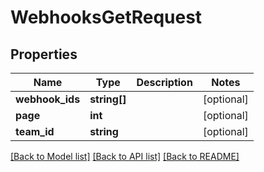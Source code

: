 # WebhooksGetRequest

## Properties
Name | Type | Description | Notes
------------ | ------------- | ------------- | -------------
**webhook_ids** | **string[]** |  | [optional] 
**page** | **int** |  | [optional] 
**team_id** | **string** |  | [optional] 

[[Back to Model list]](../README.md#documentation-for-models) [[Back to API list]](../README.md#documentation-for-api-endpoints) [[Back to README]](../README.md)

